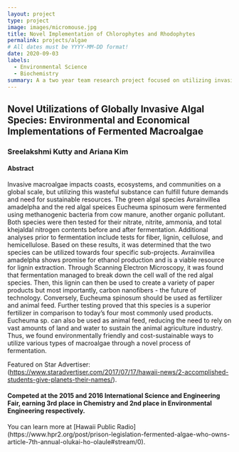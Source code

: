 ```yaml
---
layout: project
type: project
image: images/micromouse.jpg
title: Novel Implementation of Chlorophytes and Rhodophytes
permalink: projects/algae
# All dates must be YYYY-MM-DD format!
date: 2020-09-03
labels:
  - Environmental Science
  - Biochemistry
summary: A a two year team research project focused on utilizing invasive macroalgae for sustainable applications
---
```


<h2>Novel Utilizations of Globally Invasive Algal Species: Environmental and Economical Implementations of Fermented Macroalgae</h2>
<h3>Sreelakshmi Kutty and Ariana Kim</h3>

<h4>Abstract</h4>
Invasive macroalgae impacts coasts, ecosystems, and communities on a global scale, but utilizing this wasteful substance can fulfill future demands and need for sustainable resources. The green algal species Avrainvillea amadelpha and the red algal speices Eucheuma spinosum were fermented using methanogenic bacteria from cow manure, another organic pollutant. Both species were then tested for their nitrate, nitrite, ammonia, and total khejaldal nitrogen contents before and after fermentation. Additional analyses prior to fermentation include tests for fiber, lignin, cellulose, and hemicellulose.
Based on these results, it was determined that the two species can be utilized towards four specific sub-projects. Avrainvillea amadelpha shows promise for ethanol production and is a viable resource for lignin extraction. Through Scanning Electron Microscopy, it was found that fermentation managed to break down the cell wall of the red algal species. Then, this lignin can then be used to create a variety of paper products but most importantly, carbon nanofibers - the future of technology. Conversely, Eucheuma spinosum should be used as fertilizer and animal feed.
Further testing proved that this species is a superior fertilizer in comparison to today’s four most commonly used products. Eucheuma sp. can also be used as animal feed, reducing the need to rely on vast amounts of land and water to sustain the animal agriculture industry. Thus, we found environmentally friendly and cost-sustainable ways to utilize various types of macroalgae through a novel process of fermentation.

Featured on Star Advertiser: (https://www.staradvertiser.com/2017/07/17/hawaii-news/2-accomplished-students-give-planets-their-names/).

<h4> Competed at the 2015 and 2016 International Science and Engineering Fair, earning 3rd place in Chemistry and 2nd place in Environmental Engineering respectively. </h4> 
You can learn more at [Hawaii Public Radio](https://www.hpr2.org/post/prison-legislation-fermented-algae-who-owns-article-7th-annual-olukai-ho-olaule#stream/0).



